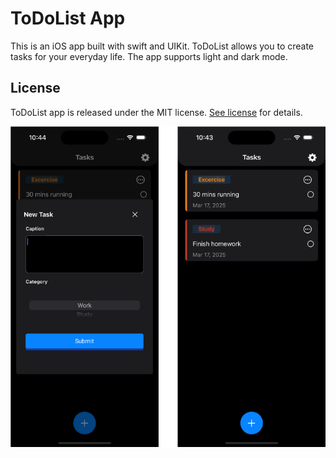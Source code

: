 # ToDoList App

This is an iOS app built with swift and UIKit. ToDoList allows you to create tasks for your everyday life. The app supports light and dark mode.

## License

ToDoList app is released under the MIT license. [See license](https://github.com/KayoNakao/ToDoList/blob/main/LICENSE.md) for details.

![Screenshot](https://github.com/KayoNakao/ToDoList/blob/main/screenshot.png)

